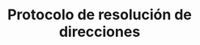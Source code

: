 ---
layout: default
title: Protocolo de resolución de direcciones
nav_order: 4
permalink: /
has_children: true
---